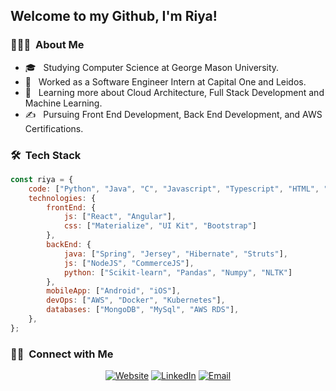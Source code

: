 <h2> Welcome to my Github, I'm Riya!</h2>

<h3> 👨🏻‍💻 &nbsp;About Me </h3>

- 🎓 &nbsp; Studying Computer Science at George Mason University.
- 💼 &nbsp; Worked as a Software Engineer Intern at Capital One and Leidos.
- 🌱 &nbsp; Learning more about Cloud Architecture, Full Stack Development and Machine Learning.
- ✍️ &nbsp; Pursuing Front End Development, Back End Development, and AWS Certifications.

<h3> 🛠 &nbsp;Tech Stack</h3>

```javascript
const riya = {
    code: ["Python", "Java", "C", "Javascript", "Typescript", "HTML", "CSS"],
    technologies: {
        frontEnd: {
            js: ["React", "Angular"],
            css: ["Materialize", "UI Kit", "Bootstrap"]
        },
        backEnd: {
            java: ["Spring", "Jersey", "Hibernate", "Struts"],
            js: ["NodeJS", "CommerceJS"],
            python: ["Scikit-learn", "Pandas", "Numpy", "NLTK"]
        },
        mobileApp: ["Android", "iOS"],
        devOps: ["AWS", "Docker", "Kubernetes"],
        databases: ["MongoDB", "MySql", "AWS RDS"],
    },
};
```

<h3> 🤝🏻 &nbsp;Connect with Me </h3>

<p align="center">
<a href="https://riyavas.github.io/"><img alt="Website" src="https://img.shields.io/badge/Website-riyavas.github.io-blue?style=flat-square&logo=google-chrome"></a>
<a href="https://www.linkedin.com/in/rvash/"><img alt="LinkedIn" src="https://img.shields.io/badge/LinkedIn-Riya%20Vashisht%20-blue?style=flat-square&logo=linkedin"></a>
<a href="mailto:rvashish@gmu.edu"><img alt="Email" src="https://img.shields.io/badge/Email-rvashish@gmu.edu-blue?style=flat-square&logo=gmail"></a>
</p>
